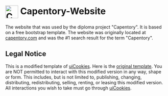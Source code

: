 #  <img src="https://josipdomazetdev.github.io/Capentory-Website/assets/images/content/icon.png" alt="Capentory logo" width="40" height="40" align="center"/> Capentory-Website
The website that was used by the diploma project "Capentory". It is based on a free bootstrap template. The website was originally located at [capentory.com](https://www.capentory.com/) and was the #1 search result for the term "Capentory". 

## Legal Notice
This is a modified template of [uiCookies](https://uicookies.com/). Here is the [original template](https://uicookies.com/downloads/landing-free-onepage-bootstrap-4-template/). You are NOT permitted to interact with this modified version in any way, shape or form. This includes, but is not limited to, publishing, changing, distributing, redistributing, selling, renting, or leasing this modified version. All interactions you wish to take must go through [uiCookies](https://uicookies.com/). 
